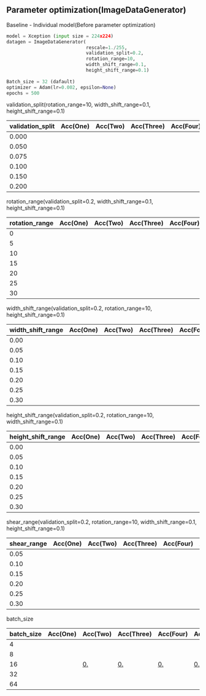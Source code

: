 ## Parameter optimization(ImageDataGenerator)

Baseline - Individual model(Before parameter optimization)

```python
model = Xception (input size = 224x224)
datagen = ImageDataGenerator(
                             rescale=1./255, 
                             validation_split=0.2,
                             rotation_range=10,
                             width_shift_range=0.1,
                             height_shift_range=0.1)
                             
Batch_size = 32 (dafault)
optimizer = Adam(lr=0.002, epsilon=None)
epochs = 500
```

validation_split(rotation_range=10, width_shift_range=0.1, height_shift_range=0.1)

| validation_split | Acc(One) | Acc(Two) | Acc(Three) | Acc(Four) | Acc(Five) | Average |
| ---------------- | -------- | -------- | ---------- | --------- | --------- | ------- |
| 0.000            |          |          |            |           |           |         |
| 0.050            |          |          |            |           |           |         |
| 0.075            |          |          |            |           |           |         |
| 0.100            |          |          |            |           |           |         |
| 0.150            |          |          |            |           |           |         |
| 0.200            |          |          |            |           |           |         |

rotation_range(validation_split=0.2, width_shift_range=0.1, height_shift_range=0.1)

| rotation_range | Acc(One) | Acc(Two) | Acc(Three) | Acc(Four) | Acc(Five) | Average |
| -------------- | -------- | -------- | ---------- | --------- | --------- | ------- |
| 0              |          |          |            |           |           |         |
| 5              |          |          |            |           |           |         |
| 10             |          |          |            |           |           |         |
| 15             |          |          |            |           |           |         |
| 20             |          |          |            |           |           |         |
| 25             |          |          |            |           |           |         |
| 30             |          |          |            |           |           |         |

width_shift_range(validation_split=0.2, rotation_range=10, height_shift_range=0.1)

| width_shift_range | Acc(One) | Acc(Two) | Acc(Three) | Acc(Four) | Acc(Five) | Average |
| ----------------- | -------- | -------- | ---------- | --------- | --------- | ------- |
| 0.00              |          |          |            |           |           |         |
| 0.05              |          |          |            |           |           |         |
| 0.10              |          |          |            |           |           |         |
| 0.15              |          |          |            |           |           |         |
| 0.20              |          |          |            |           |           |         |
| 0.25              |          |          |            |           |           |         |
| 0.30              |          |          |            |           |           |         |

height_shift_range(validation_split=0.2, rotation_range=10, width_shift_range=0.1)

| height_shift_range | Acc(One) | Acc(Two) | Acc(Three) | Acc(Four) | Acc(Five) | Average |
| ------------------ | -------- | -------- | ---------- | --------- | --------- | ------- |
| 0.00               |          |          |            |           |           |         |
| 0.05               |          |          |            |           |           |         |
| 0.10               |          |          |            |           |           |         |
| 0.15               |          |          |            |           |           |         |
| 0.20               |          |          |            |           |           |         |
| 0.25               |          |          |            |           |           |         |
| 0.30               |          |          |            |           |           |         |

shear_range(validation_split=0.2, rotation_range=10, width_shift_range=0.1, height_shift_range=0.1)

| shear_range | Acc(One) | Acc(Two) | Acc(Three) | Acc(Four) | Acc(Five) | Average |
| ----------- | -------- | -------- | ---------- | --------- | --------- | ------- |
| 0.05        |          |          |            |           |           |         |
| 0.10        |          |          |            |           |           |         |
| 0.15        |          |          |            |           |           |         |
| 0.20        |          |          |            |           |           |         |
| 0.25        |          |          |            |           |           |         |
| 0.30        |          |          |            |           |           |         |

batch_size

| batch_size | Acc(One) | Acc(Two) | Acc(Three) | Acc(Four) | Acc(Five) | Average |
| ---------- | -------- | -------- | ---------- | --------- | --------- | ------- |
| 4           |          |          |            |           |           |         |
| 8           |          |          |            |           |           |         |
| 16         |          | [0.]()         |  [0.]()          |  [0.]()         |   [0.]()        |  [avg]()       |
| 32         |          |          |            |           |           |         |
| 64         |         |          |            |           |           |         |
